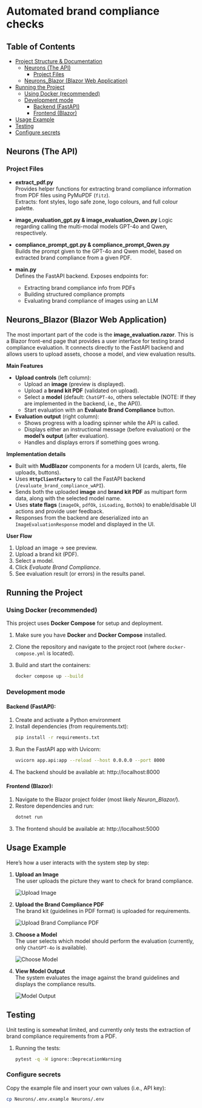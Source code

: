 # Automated brand compliance checks

## Table of Contents
- [Project Structure & Documentation](#project-structure--brief-descriptiondocumentation)
  - [Neurons (The API)](#neurons-the-api)
    - [Project Files](#project-files)
  - [Neurons_Blazor (Blazor Web Application)](#neurons_blazor-blazor-web-application)
- [Running the Project](#running-the-project)
  - [Using Docker (recommended)](#using-docker-recommended)
  - [Development mode](#development-mode)
    - [Backend (FastAPI)](#backend-fastapi)
    - [Frontend (Blazor)](#frontend-blazor)
- [Usage Example](#usage-example)
- [Testing](#testing)
- [Configure secrets](#configure-secrets)


## Neurons (The API)

### Project Files
- **extract_pdf.py**  
  Provides helper functions for extracting brand compliance information from PDF files using PyMuPDF (`fitz`).  
  Extracts: font styles, logo safe zone, logo colours, and full colour palette.

- **image_evaluation_gpt.py & image_evaluation_Qwen.py** 
  Logic regarding calling the multi-modal models GPT-4o and Qwen, respectively.

- **compliance_prompt_gpt.py & compliance_prompt_Qwen.py**  
  Builds the prompt given to the GPT-4o and Qwen model, based on extracted brand compliance from a given PDF.

- **main.py**  
  Defines the FastAPI backend. Exposes endpoints for:
  - Extracting brand compliance info from PDFs
  - Building structured compliance prompts
  - Evaluating brand compliance of images using an LLM

## Neurons_Blazor (Blazor Web Application)
The most important part of the code is the **image_evaluation.razor**. This is a Blazor front-end page that provides a user interface for testing brand compliance evaluation. It connects directly to the FastAPI backend and allows users to upload assets, choose a model, and view evaluation results.

**Main Features**
- **Upload controls** (left column):
  - Upload an **image** (preview is displayed).
  - Upload a **brand kit PDF** (validated on upload).
  - Select a **model** (default: `ChatGPT-4o`, others selectable (NOTE: If they are implemented in the backend, i.e., the API)).
  - Start evaluation with an **Evaluate Brand Compliance** button.
- **Evaluation output** (right column):
  - Shows progress with a loading spinner while the API is called.
  - Displays either an instructional message (before evaluation) or the **model’s output** (after evaluation).
  - Handles and displays errors if something goes wrong.

**Implementation details**
- Built with **MudBlazor** components for a modern UI (cards, alerts, file uploads, buttons).
- Uses **`HttpClientFactory`** to call the FastAPI backend (`/evaluate_brand_compliance_wAPI`).
- Sends both the uploaded **image** and **brand kit PDF** as multipart form data, along with the selected model name.
- Uses **state flags** (`imageOk`, `pdfOk`, `isLoading`, `BothOk`) to enable/disable UI actions and provide user feedback.
- Responses from the backend are deserialized into an `ImageEvaluationResponse` model and displayed in the UI.

**User Flow**
1. Upload an image → see preview.
2. Upload a brand kit (PDF).
3. Select a model.
4. Click *Evaluate Brand Compliance*.
5. See evaluation result (or errors) in the results panel.

## Running the Project

### Using Docker (recommended)
This project uses **Docker Compose** for setup and deployment.

1. Make sure you have **Docker** and **Docker Compose** installed.
2. Clone the repository and navigate to the project root (where `docker-compose.yml` is located).
3. Build and start the containers:

   ```bash
   docker compose up --build

### Development mode

#### Backend (FastAPI):

1. Create and activate a Python environment
2. Install dependencies (from requirements.txt):
   ```bash
   pip install -r requirements.txt
4. Run the FastAPI app with Uvicorn:
   ```bash
   uvicorn app.api:app --reload --host 0.0.0.0 --port 8000
5. The backend should be available at: http://localhost:8000

#### Frontend (Blazor):

1. Navigate to the Blazor project folder (most likely *Neuron_Blazor/*).
2. Restore dependencies and run:
   ```bash
   dotnet run
3. The frontend should be available at: http://localhost:5000

## Usage Example

Here’s how a user interacts with the system step by step:

1. **Upload an Image**  
   The user uploads the picture they want to check for brand compliance.  

   ![Upload Image](assets/Billede1.png)

2. **Upload the Brand Compliance PDF**  
   The brand kit (guidelines in PDF format) is uploaded for requirements.  

   ![Upload Brand Compliance PDF](assets/Billede2.png)

3. **Choose a Model**  
   The user selects which model should perform the evaluation (currently, only `ChatGPT-4o` is available).  

   ![Choose Model](assets/Billede3.png)

4. **View Model Output**  
   The system evaluates the image against the brand guidelines and displays the compliance results.  

   ![Model Output](assets/Billede4.png)


## Testing
Unit testing is somewhat limited, and currently only tests the extraction of brand compliance requirements from a PDF.

1. Running the tests:
   ```bash
   pytest -q -W ignore::DeprecationWarning

### Configure secrets
Copy the example file and insert your own values (i.e., API key):
```bash
cp Neurons/.env.example Neurons/.env

